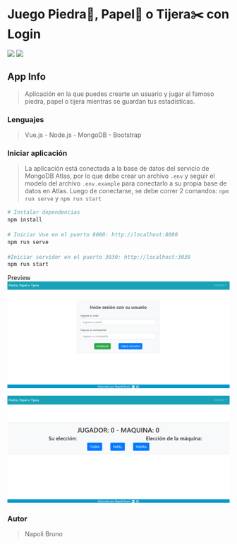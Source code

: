 # Juego Piedra💎, Papel📄 o Tijera✂️ con Login

![](https://badgen.net/badge/release%20date/abril/green)
![](https://badgen.net/badge/version/1.1.0)

## App Info

> Aplicación en la que puedes crearte un usuario y jugar al famoso piedra, papel o tijera mientras se guardan tus estadísticas.


### Lenguajes
>Vue.js - Node.js - MongoDB - Bootstrap

### Iniciar aplicación
>La aplicación está conectada a la base de datos del servicio de MongoDB Atlas,
>por lo que debe crear un archivo ```.env``` y seguir el modelo del archivo ```.env.example``` para conectarlo a su propia base de datos 
>en Atlas.
> Luego de conectarse, se debe correr 2 comandos: ```npm run serve``` y ```npm run start```

```bash
# Instalar dependencias
npm install

# Iniciar Vue en el puerto 8080: http://localhost:8080
npm run serve

#Iniciar servidor en el puerto 3030: http://localhost:3030
npm run start
```

Preview
![Screenshot](src/assets/login.png)

![Screenshot](src/assets/juego.png)

### Autor
>Napoli Bruno
